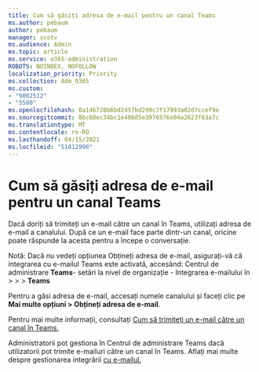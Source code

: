 ```yaml
---
title: Cum să găsiți adresa de e-mail pentru un canal Teams
ms.author: pebaum
author: pebaum
manager: scotv
ms.audience: Admin
ms.topic: article
ms.service: o365-administration
ROBOTS: NOINDEX, NOFOLLOW
localization_priority: Priority
ms.collection: Adm_O365
ms.custom:
- "9002512"
- "5580"
ms.openlocfilehash: 0a146728b6bd2d57bd299c7f17993a82d7ccef9e
ms.sourcegitcommit: 8bc60ec34bc1e40685e3976576e04a2623f63a7c
ms.translationtype: MT
ms.contentlocale: ro-RO
ms.lasthandoff: 04/15/2021
ms.locfileid: "51812998"
---
```

# <a name="find-the-email-address-for-a-teams-channel"></a>Cum să găsiți adresa de e-mail pentru un canal Teams

Dacă doriți să trimiteți un e-mail către un canal în Teams, utilizați adresa de e-mail a canalului. După ce un e-mail face parte dintr-un canal, oricine poate răspunde la acesta pentru a începe o conversație.

Notă: Dacă nu vedeți  opțiunea Obțineți adresa de e-mail, asigurați-vă că integrarea cu e-mailul Teams este activată, accesând: Centrul de administrare **Teams**- setări la nivel de organizație - Integrarea e-mailului în >  >  > **Teams**

Pentru a găsi adresa de e-mail, accesați numele canalului și faceți clic pe **Mai multe opțiuni > Obțineți adresa de e-mail**.

Pentru mai multe informații, consultați [Cum să trimiteți un e-mail către un canal în Teams.](https://support.office.com/article/send-an-email-to-a-channel-in-teams-d91db004-d9d7-4a47-82e6-fb1b16dfd51e)

Administratorii pot gestiona în Centrul de administrare Teams dacă utilizatorii pot trimite e-mailuri către un canal în Teams. Aflați mai multe despre gestionarea integrării [cu e-mailul.](https://docs.microsoft.com/microsoftteams/enable-features-office-365#email-integration)
